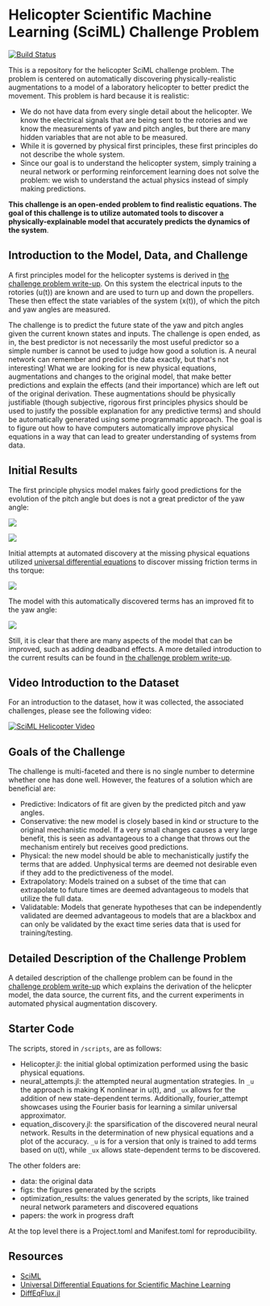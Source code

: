 # Helicopter Scientific Machine Learning (SciML) Challenge Problem

[![Build Status](https://github.com/SciML/HelicopterSciML.jl/workflows/CI/badge.svg)](https://github.com/SciML/HelicopterSciML.jl/actions?query=workflow%3ACI)

This is a repository for the helicopter SciML challenge problem. The
problem is centered on automatically discovering physically-realistic
augmentations to a model of a laboratory helicopter to better predict
the movement. This problem is hard because it is realistic:

  - We do not have data from every single detail about the helicopter.
    We know the electrical signals that are being sent to the rotories
    and we know the measurements of yaw and pitch angles, but there are
    many hidden variables that are not able to be measured.
  - While it is governed by physical first principles, these first principles
    do not describe the whole system.
  - Since our goal is to understand the helicopter system, simply training
    a neural network or performing reinforcement learning does not solve the
    problem: we wish to understand the actual physics instead of simply making
    predictions.

**This challenge is an open-ended problem to find realistic equations.
The goal of this challenge is to utilize automated tools to discover a
physically-explainable model that accurately predicts the dynamics of the
system**.

## Introduction to the Model, Data, and Challenge

A first principles model for the helicopter systems is derived in [the challenge problem write-up](https://github.com/ChrisRackauckas/HelicopterSciML.jl/blob/master/papers/Hybrid_Helicopter_model.pdf).
On this system the electrical inputs to the rotories (u(t)) are known and are used to turn up and down
the propellers. These then effect the state variables of the system (x(t)), of which the pitch and yaw
angles are measured.

The challenge is to predict the future state of the yaw and pitch angles given the current known states
and inputs. The challenge is open ended, as in, the best predictor is not necessarily the most useful
predictor so a simple number is cannot be used to judge how good a solution is. A neural network can
remember and predict the data exactly, but that's not interesting! What we are looking for is new physical
equations, augmentations and changes to the original model, that make better predictions and explain the
effects (and their importance) which are left out of the original derivation. These augmentations
should be physically justifiable (though subjective, rigorous first principles physics should be used
to justify the possible explanation for any predictive terms) and should be automatically generated using
some programmatic approach. The goal is to figure out how to have computers automatically improve physical
equations in a way that can lead to greater understanding of systems from data.

## Initial Results

The first principle physics model makes fairly good predictions for the evolution
of the pitch angle but does is not a great predictor of the yaw angle:

![](https://user-images.githubusercontent.com/1814174/86543289-2379d380-beeb-11ea-85f6-3e6a3adc238b.PNG)

![](https://user-images.githubusercontent.com/1814174/86542796-f4616300-bee6-11ea-852e-3ac1d0b06bda.PNG)

Initial attempts at automated discovery at the missing physical equations
utilized [universal differential equations](https://arxiv.org/abs/2001.04385)
to discover missing friction terms in ths torque:

![](https://user-images.githubusercontent.com/1814174/86542748-67b6a500-bee6-11ea-995a-125e2bc9b0e3.PNG)

The model with this automatically discovered terms has an improved fit to the yaw angle:

![](https://user-images.githubusercontent.com/1814174/86542905-e3652180-bee7-11ea-9e02-ecffb9662b56.PNG)

Still, it is clear that there are many aspects of the model that can be improved, such as adding deadband
effects. A more detailed introduction to the current results can be found in [the challenge problem write-up](https://github.com/ChrisRackauckas/HelicopterSciML.jl/blob/master/papers/Hybrid_Helicopter_model.pdf).

## Video Introduction to the Dataset

For an introduction to the dataset, how it was collected, the associated
challenges, please see the following video:

[![SciML Helicopter Video](https://user-images.githubusercontent.com/1814174/86542514-45238c80-bee4-11ea-801f-57fc959e2f2e.PNG)](https://youtu.be/2g1-sDZ3BVw)

## Goals of the Challenge

The challenge is multi-faceted and there is no single number to determine
whether one has done well. However, the features of a solution which
are beneficial are:

  - Predictive: Indicators of fit are given by the predicted pitch and
    yaw angles.
  - Conservative: the new model is closely based in kind or structure
    to the original mechanistic model. If a very small changes causes
    a very large benefit, this is seen as advantageous to a change that
    throws out the mechanism entirely but receives good predictions.
  - Physical: the new model should be able to mechanistically justify
    the terms that are added. Unphysical terms are deemed not desirable
    even if they add to the predictiveness of the model.
  - Extrapolatory: Models trained on a subset of the time that can
    extrapolate to future times are deemed advantageous to models that
    utilize the full data.
  - Validatable: Models that generate hypotheses that can be independently
    validated are deemed advantageous to models that are a blackbox
    and can only be validated by the exact time series data that is
    used for training/testing.

## Detailed Description of the Challenge Problem

A detailed description of the challenge problem can be found in the
[challenge problem write-up](https://github.com/ChrisRackauckas/HelicopterSciML.jl/blob/master/papers/Hybrid_Helicopter_model.pdf)
which explains the derivation of the helicpter model, the data source,
the current fits, and the current experiments in automated physical
augmentation discovery.

## Starter Code

The scripts, stored in `/scripts`, are as follows:

  - Helicopter.jl: the initial global optimization performed using the
    basic physical equations.
  - neural_attempts.jl: the attempted neural augmentation strategies.
    In `_u` the approach is making K nonlinear in u(t), and `_ux`
    allows for the addition of new state-dependent terms. Additionally,
    fourier_attempt showcases using the Fourier basis for learning a
    similar universal approximator.
  - equation_discovery.jl: the sparsification of the discovered neural
    neural network. Results in the determination of new physical equations
    and a plot of the accuracy. `_u` is for a version that only is trained
    to add terms based on u(t), while `_ux` allows state-dependent terms
    to be discovered.

The other folders are:

  - data: the original data
  - figs: the figures generated by the scripts
  - optimization_results: the values generated by the scripts, like
    trained neural network parameters and discovered equations
  - papers: the work in progress draft

At the top level there is a Project.toml and Manifest.toml for
reproducibility.

## Resources

  - [SciML](https://sciml.ai/)
  - [Universal Differential Equations for Scientific Machine Learning](https://arxiv.org/abs/2001.04385)
  - [DiffEqFlux.jl](https://github.com/SciML/DiffEqFlux.jl)
